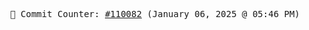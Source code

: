 <p align="center">
    <samp>
        📮 Commit Counter: <a href="https://github.com/Javascript-void0/Javascript-void0/commits/main">#110082</a> (January 06, 2025 @ 05:46 PM)
    </samp>
</p>